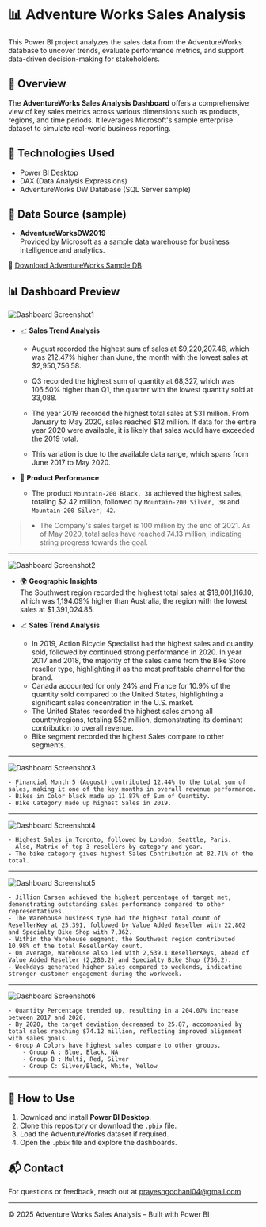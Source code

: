 # 📊 Adventure Works Sales Analysis

This Power BI project analyzes the sales data from the AdventureWorks database to uncover trends, evaluate performance metrics, and support data-driven decision-making for stakeholders.

## 🚀 Overview

The **AdventureWorks Sales Analysis Dashboard** offers a comprehensive view of key sales metrics across various dimensions such as products, regions, and time periods. It leverages Microsoft's sample enterprise dataset to simulate real-world business reporting.

## 🧠 Technologies Used

- Power BI Desktop  
- DAX (Data Analysis Expressions)  
- AdventureWorks DW Database (SQL Server sample)  

## 📂 Data Source (sample)

- **AdventureWorksDW2019**  
  Provided by Microsoft as a sample data warehouse for business intelligence and analytics.

🔗 [Download AdventureWorks Sample DB](https://learn.microsoft.com/en-us/sql/samples/adventureworks-install-configure)

## 📊 Dashboard Preview
 
![Dashboard Screenshot1](adventure_works/ADVENTURE_WORK_page-0001.jpg)

- 📈 **Sales Trend Analysis**  
    - August recorded the highest sum of sales at $9,220,207.46, which was 212.47% higher than June, the month with the lowest sales at $2,950,756.58.
    - Q3 recorded the highest sum of quantity at 68,327, which was 106.50% higher than Q1, the quarter with the lowest quantity sold at 33,088.
    - The year 2019 recorded the highest total sales at $31 million. From January to May 2020, sales reached $12 million. If data for the entire year 2020 were available, it is likely that sales would have exceeded the 2019 total.

    - This variation is due to the available data range, which spans from June 2017 to May 2020.

- 🧾 **Product Performance**  
  - The product `Mountain-200 Black, 38` achieved the highest sales, totaling $2.42 million, followed by `Mountain-200 Silver, 38` and `Mountain-200 Silver, 42`.

> - The Company's sales target is 100 million by the end of 2021. As of May 2020, total sales have reached 74.13 million, indicating string progress towards the goal.
---

![Dashboard Screenshot2](adventure_works/ADVENTURE_WORK_page-0002.jpg)

- 🌍 **Geographic Insights**  
  The Southwest region recorded the highest total sales at $18,001,116.10, which was 1,194.09% higher than Australia, the region with the lowest sales at $1,391,024.85.

- 📈 **Sales Trend Analysis**  
    - In 2019, Action Bicycle Specialist had the highest sales and quantity sold, followed by continued strong performance in 2020. In year 2017 and 2018, the majority of the sales came from the Bike Store reseller type, highlighting it as the most profitable channel for the brand.
    - Canada accounted for only 24% and France for 10.9% of the quantity sold compared to the United States, highlighting a significant sales concentration in the U.S. market.
    - The United States recorded the highest sales among all country/regions, totaling $52 million, demonstrating its dominant contribution to overall revenue.
    - Bike segment recorded the highest Sales compare to other segments.
---

![Dashboard Screenshot3](adventure_works/ADVENTURE_WORK_page-0003.jpg)

    - Financial Month 5 (August) contributed 12.44% to the total sum of sales, making it one of the key months in overall revenue performance.
    - Bikes in Color black made up 11.87% of Sum of Quantity.
    - Bike Category made up highest Sales in 2019.
--- 

![Dashboard Screenshot4](adventure_works/ADVENTURE_WORK_page-0004.jpg)

    - Highest Sales in Toronto, followed by London, Seattle, Paris.
    - Also, Matrix of top 3 resellers by category and year.
    - The bike category gives highest Sales Contribution at 82.71% of the total.
---

![Dashboard Screenshot5](adventure_works/ADVENTURE_WORK_page-0005.jpg)

    - Jillion Carsen achieved the highest percentage of target met, demonstrating outstanding sales performance compared to other representatives.
    - The Warehouse business type had the highest total count of ResellerKey at 25,391, followed by Value Added Reseller with 22,802 and Specialty Bike Shop with 7,362.
    - Within the Warehouse segment, the Southwest region contributed 10.98% of the total ResellerKey count.
    - On average, Warehouse also led with 2,539.1 ResellerKeys, ahead of Value Added Reseller (2,280.2) and Specialty Bike Shop (736.2).
    - Weekdays generated higher sales compared to weekends, indicating stronger customer engagement during the workweek.
---

![Dashboard Screenshot6](adventure_works/ADVENTURE_WORK_page-0006.jpg)

    - Quantity Percentage trended up, resulting in a 204.07% increase between 2017 and 2020.
    - By 2020, the target deviation decreased to 25.87, accompanied by total sales reaching $74.12 million, reflecting improved alignment with sales goals.
    - Group A Colors have highest sales compare to other groups.
        - Group A : Blue, Black, NA
        - Group B : Multi, Red, Silver 
        - Group C: Silver/Black, White, Yellow  
---

## 📝 How to Use

1. Download and install **Power BI Desktop**.
2. Clone this repository or download the `.pbix` file.
3. Load the AdventureWorks dataset if required.
4. Open the `.pbix` file and explore the dashboards.

## 📬 Contact

For questions or feedback, reach out at [prayeshgodhani04@gmail.com](mailto:prayeshgodhani04@gmail.com)

---

© 2025 Adventure Works Sales Analysis – Built with Power BI
